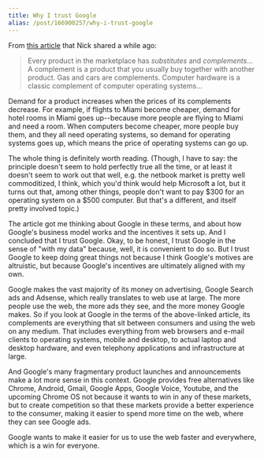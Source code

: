 ```yaml
---
title: Why I trust Google
alias: /post/166900257/why-i-trust-google
---
```


From [this article](http://www.joelonsoftware.com/articles/StrategyLetterV.html)
that Nick shared a while ago:

> Every product in the marketplace has *substitutes* and *complements*…
A complement is a product that you usually buy together with another
product. Gas and cars are complements. Computer hardware is a classic
complement of computer operating systems…

Demand for a product increases when the prices of its complements
decrease. For example, if flights to Miami become cheaper, demand for
hotel rooms in Miami goes up--because more people are flying to Miami and
need a room. When computers become cheaper, more people buy them, and
they all need operating systems, so demand for operating systems goes
up, which means the price of operating systems can go up.

The whole thing is definitely worth reading. (Though, I have to say: the
principle doesn't seem to hold perfectly true all the time, or at least
it doesn't seem to work out that well, e.g. the netbook market is pretty
well commoditized, I think, which you'd think would help Microsoft a
lot, but it turns out that, among other things, people don't want to pay
$300 for an operating system on a $500 computer. But that's a different,
and itself pretty involved topic.)

The article got me thinking about Google in these terms, and about how
Google's business model works and the incentives it sets up. And I
concluded that I trust Google. Okay, to be honest, I trust Google in the
sense of "with my data" because, well, it is convenient to do so. But I
trust Google to keep doing great things not because I think Google's
motives are altruistic, but because Google's incentives are ultimately
aligned with my own.

Google makes the vast majority of its money on advertising, Google
Search ads and Adsense, which really translates to web use at large. The
more people use the web, the more ads they see, and the more money
Google makes. So if you look at Google in the terms of the above-linked
article, its complements are everything that sit between consumers and
using the web on any medium. That includes everything from web browsers
and e-mail clients to operating systems, mobile and desktop, to actual
laptop and desktop hardware, and even telephony applications and
infrastructure at large.

And Google's many fragmentary product launches and announcements make a
lot more sense in this context. Google provides free alternatives like
Chrome, Android, Gmail, Google Apps, Google Voice, Youtube, and the
upcoming Chrome OS not because it wants to win in any of these markets,
but to create competition so that these markets provide a better
experience to the consumer, making it easier to spend more time on the
web, where they can see Google ads.

Google wants to make it easier for us to use the web faster and
everywhere, which is a win for everyone.
